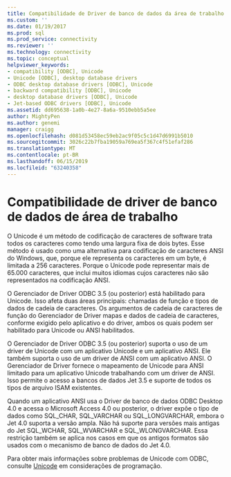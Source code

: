 ```yaml
---
title: Compatibilidade de Driver de banco de dados da área de trabalho | Microsoft Docs
ms.custom: ''
ms.date: 01/19/2017
ms.prod: sql
ms.prod_service: connectivity
ms.reviewer: ''
ms.technology: connectivity
ms.topic: conceptual
helpviewer_keywords:
- compatibility [ODBC], Unicode
- Unicode [ODBC], desktop database drivers
- ODBC desktop database drivers [ODBC], Unicode
- backward compatibility [ODBC], Unicode
- desktop database drivers [ODBC], Unicode
- Jet-based ODBC drivers [ODBC], Unicode
ms.assetid: dd695638-1a0b-4e27-8a6a-9510ebb5a5ee
author: MightyPen
ms.author: genemi
manager: craigg
ms.openlocfilehash: d081d53458ec59eb2ac9f05c5c1d47d6991b5010
ms.sourcegitcommit: 3026c22b7fba19059a769ea5f367c4f51efaf286
ms.translationtype: MT
ms.contentlocale: pt-BR
ms.lasthandoff: 06/15/2019
ms.locfileid: "63240358"
---
```

# <a name="desktop-database-driver-compatibility"></a>Compatibilidade de driver de banco de dados de área de trabalho
O Unicode é um método de codificação de caracteres de software trata todos os caracteres como tendo uma largura fixa de dois bytes. Esse método é usado como uma alternativa para codificação de caracteres ANSI do Windows, que, porque ele representa os caracteres em um byte, é limitada a 256 caracteres. Porque o Unicode pode representar mais de 65.000 caracteres, que inclui muitos idiomas cujos caracteres não são representados na codificação ANSI.  
  
 O Gerenciador de Driver ODBC 3.5 (ou posterior) está habilitado para Unicode. Isso afeta duas áreas principais: chamadas de função e tipos de dados de cadeia de caracteres. Os argumentos de cadeia de caracteres de função do Gerenciador de Driver mapas e dados de cadeia de caracteres, conforme exigido pelo aplicativo e do driver, ambos os quais podem ser habilitado para Unicode ou ANSI habilitados.  
  
 O Gerenciador de Driver ODBC 3.5 (ou posterior) suporta o uso de um driver de Unicode com um aplicativo Unicode e um aplicativo ANSI. Ele também suporta o uso de um driver de ANSI com um aplicativo ANSI. O Gerenciador de Driver fornece o mapeamento de Unicode para ANSI limitado para um aplicativo Unicode trabalhando com um driver de ANSI. Isso permite o acesso a bancos de dados Jet 3.5 e suporte de todos os tipos de arquivo ISAM existentes.  
  
 Quando um aplicativo ANSI usa o Driver de banco de dados ODBC Desktop 4.0 e acessa o Microsoft Access 4.0 ou posterior, o driver expõe o tipo de dados como SQL_CHAR, SQL_VARCHAR ou SQL_LONGVARCHAR, embora o Jet 4.0 suporta a versão ampla. Não há suporte para versões mais antigas do Jet SQL_WCHAR, SQL_WVARCHAR e SQL_WLONGVARCHAR. Essa restrição também se aplica nos casos em que os antigos formatos são usados com o mecanismo de banco de dados do Jet 4.0.  
  
 Para obter mais informações sobre problemas de Unicode com ODBC, consulte [Unicode](../../odbc/reference/develop-app/unicode.md) em considerações de programação.
